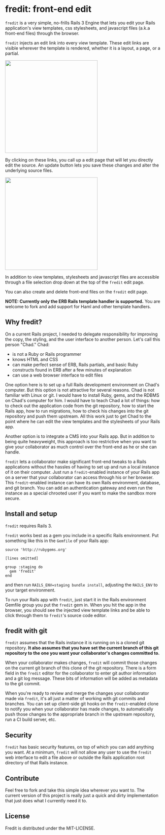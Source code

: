 # fredit: front-end edit

`fredit` is a very simple, no-frills Rails 3 Engine that lets you edit your
Rails application's view templates, css stylesheets, and javascript
files (a.k.a front-end files) through the browser.

`fredit` injects an edit link into every view template. These edit links
are visible wherever the template is rendered, whether it is a layout,
a page, or a partial. 

<img style="width:300px" src="https://github.com/danchoi/fredit/raw/master/screens/links.png"/>

By clicking on these links, you call up a edit page that will let you
directly edit the source. An update button lets you save these changes
and alter the underlying source files.

<img style="width:300px" src="https://github.com/danchoi/fredit/raw/master/screens/fredit.png"/>

In addition to view templates, stylesheets and javascript files are
accessible through a file selection drop down at the top of the `fredit`
edit page. 

You can also create and delete front-end files on the `fredit` edit page.

**NOTE: Currently only the ERB Rails template handler is supported.**
You are welcome to fork and add support for Haml and other template
handlers. 


## Why fredit?

On a current Rails project, I needed to delegate responsibility for
improving the copy, the styling, and the user interface to another
person. Let's call this person "Chad." Chad:

* is not a Ruby or Rails programmer
* knows HTML and CSS
* can make perfect sense of ERB, Rails partials, and basic Ruby
  constructs found in ERB after a few minutes of explanation 
* can use a web browser interface to edit files

One option here is to set up a full Rails development environment on
Chad's computer. But this option is not attractive for several
reasons. Chad is not familiar with Linux or git. I would have to install
Ruby, gems, and the RDBMS on Chad's computer for him. I would have to
teach Chad a lot of things: how to check out the application code from
the git repository, how to start the Rails app, how to run migrations,
how to check his changes into the git repository and push them upstream.
All this work just to get Chad to the point where he can edit the view
templates and the stylesheets of your Rails app.

Another option is to integrate a CMS into your Rails app. But in
addition to being quite heavyweight, this approach is too restrictive when
you want to give your collaborator as much control over the front-end as
he or she can handle.

`fredit` lets a collaborator make significant front-end tweaks to a Rails
applications without the hassles of having to set up and run a local
instance of it on their computer. Just run a `fredit`-enabled instance of
your Rails app on a server that your collaborator can access through his
or her browser. This `fredit`-enabled instance can have its own Rails
environment, database, and git branch. You can add an authentication
gateway and even run the instance as a special chrooted user if you want
to make the sandbox more secure.


## Install and setup

`fredit` requires Rails 3.

`fredit` works best as a gem you include in a specific Rails
environment. Put something like this in the `Gemfile` of your Rails app:

    source 'http://rubygems.org'

    [lines omitted]

    group :staging do
      gem 'fredit'
    end

and then run `RAILS_ENV=staging bundle install`, adjusting the
`RAILS_ENV` to your target environment.

To run your Rails app with `fredit`, just start it in the Rails
environment Gemfile group you put the `fredit` gem in. When you hit the
app in the browser, you should see the injected view template links and
be able to click through them to `fredit`'s source code editor.


## fredit with git 

`fredit` assumes that the Rails instance it is running on is a cloned git
repository. **It also assumes that you have set the current branch of
this git repository to the one you want your collaborator's changes
committed to.**

When your collaborator makes changes, `fredit` will commit those changes
on the current git branch of this clone of the git repository. There is
a form field in the `fredit` editor for the collaborator to enter git
author information and a git log message. These bits of information
will be added as metadata to the git commit.

When you're ready to review and merge the changes your collaborator made
via `fredit`, it's all just a matter of working with git commits and
branches. You can set up client-side git hooks on the `fredit`-enabled
clone to notify you when your collaborator has made changes, to
automatically push those changes to the appropriate branch in the
upstream repository, run a CI build server, etc.


## Security

`fredit` has basic security features, on top of which you can add anything
you want. At a minimum, `fredit` will not allow any user to use the `fredit`
web interface to edit a file above or outside the Rails application root
directory of that Rails instance.  


## Contribute

Feel free to fork and take this simple idea wherever you want to. The
current version of this project is really just a quick and dirty
implementation that just does what I currently need it to.


## License

Fredit is distributed under the MIT-LICENSE.
